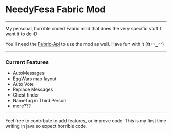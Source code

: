 # NeedyFesa Fabric Mod
___
My personal, horrible coded Fabric mod that does the very specific stuff I want it to do :D

You'll need the [Fabric-Api](https://www.curseforge.com/minecraft/mc-mods/fabric-api) to use the mod as well. Have fun with it (✿◠‿◠) 
___

### Current Features

* AutoMessages
* EggWars map layout
* Auto Vote
* Replace Messages
* Chest finder
* NameTag in Third Person
* more??? 

___
Feel free to contribute to add features, or improve code.
This is my first time writing in java so expect horrible code.
